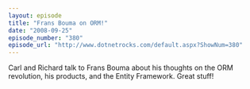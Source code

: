 ```yaml
---
layout: episode
title: "Frans Bouma on ORM!"
date: "2008-09-25"
episode_number: "380"
episode_url: "http://www.dotnetrocks.com/default.aspx?ShowNum=380"
---
```


Carl and Richard talk to Frans Bouma about his thoughts on the ORM revolution, his products, and the Entity Framework. Great stuff!

